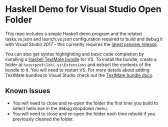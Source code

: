 # Haskell Demo for Visual Studio Open Folder

This repo includes a simple Haskell demo program and the related tasks.vs.json
and launch.vs.json configuration required to build and debug it with Visual
Studio 2017 - this currently requires the
[latest preview release](https://www.visualstudio.com/vs/preview/).


You can also get syntax highlighiting and basic code completion by installing
a [Haskell TextMate bundle](https://github.com/textmate/haskell.tmbundle) for VS.
To install the bundle, create a folder at `%userprofile%\.vs\Extensions` and
extract the contents of the bundle to it. You will need to restart VS. For more
details about adding TextMate bundles to Visual Studio check out the
[TextMate bundle docs](https://aka.ms/vs-addtmbundle).

## Known Issues

* You will need to close and re-open the folder the first time you build to select
  hello.exe in the debug dropdown menu.
* You will need to close and re-open the folder each time rebuild if you previously
  cleaned the folder.
  
